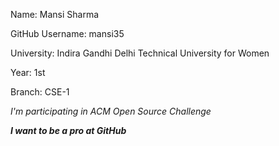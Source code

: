 Name: Mansi Sharma

GitHub Username: mansi35

University: Indira Gandhi Delhi Technical University for Women

Year: 1st

Branch: CSE-1

_I'm participating in ACM Open Source Challenge_

*__I want to be a pro at GitHub__*